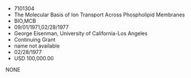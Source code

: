 * 7101304
* The Molecular Basis of Ion Transport Across Phospholipid    Membranes
* BIO,MCB
* 09/01/1971,02/28/1977
* George Eisenman, University of California-Los Angeles
* Continuing Grant
*   name not available
* 02/28/1977
* USD 100,000.00

NONE